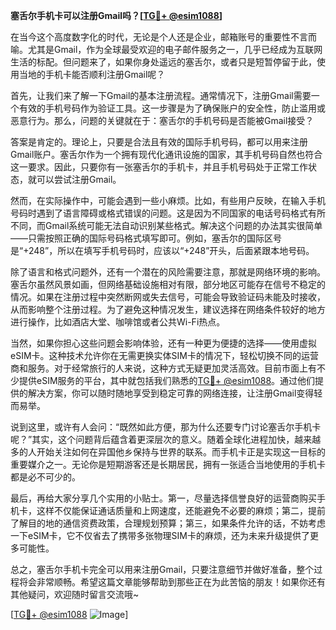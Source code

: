 **塞舌尔手机卡可以注册Gmail吗？[[TG💪+ @esim1088](https://t.me/s/esim1088)]**

在当今这个高度数字化的时代，无论是个人还是企业，邮箱账号的重要性不言而喻。尤其是Gmail，作为全球最受欢迎的电子邮件服务之一，几乎已经成为互联网生活的标配。但问题来了，如果你身处遥远的塞舌尔，或者只是短暂停留于此，使用当地的手机卡能否顺利注册Gmail呢？

首先，让我们来了解一下Gmail的基本注册流程。通常情况下，注册Gmail需要一个有效的手机号码作为验证工具。这一步骤是为了确保账户的安全性，防止滥用或恶意行为。那么，问题的关键就在于：塞舌尔的手机号码是否能被Gmail接受？

答案是肯定的。理论上，只要是合法且有效的国际手机号码，都可以用来注册Gmail账户。塞舌尔作为一个拥有现代化通讯设施的国家，其手机号码自然也符合这一要求。因此，只要你有一张塞舌尔的手机卡，并且手机号码处于正常工作状态，就可以尝试注册Gmail。

然而，在实际操作中，可能会遇到一些小麻烦。比如，有些用户反映，在输入手机号码时遇到了语言障碍或格式错误的问题。这是因为不同国家的电话号码格式有所不同，而Gmail系统可能无法自动识别某些格式。解决这个问题的办法其实很简单——只需按照正确的国际号码格式填写即可。例如，塞舌尔的国际区号是“+248”，所以在填写手机号码时，应该以“+248”开头，后面紧跟本地号码。

除了语言和格式问题外，还有一个潜在的风险需要注意，那就是网络环境的影响。塞舌尔虽然风景如画，但网络基础设施相对有限，部分地区可能存在信号不稳定的情况。如果在注册过程中突然断网或失去信号，可能会导致验证码未能及时接收，从而影响整个注册过程。为了避免这种情况发生，建议选择在网络条件较好的地方进行操作，比如酒店大堂、咖啡馆或者公共Wi-Fi热点。

当然，如果你担心这些问题会影响体验，还有一种更为便捷的选择——使用虚拟eSIM卡。这种技术允许你在无需更换实体SIM卡的情况下，轻松切换不同的运营商和服务。对于经常旅行的人来说，这种方式无疑更加灵活高效。目前市面上有不少提供eSIM服务的平台，其中就包括我们熟悉的[TG💪+ @esim1088](https://t.me/s/esim1088)。通过他们提供的解决方案，你可以随时随地享受到稳定可靠的网络连接，让注册Gmail变得轻而易举。

说到这里，或许有人会问：“既然如此方便，那为什么还要专门讨论塞舌尔手机卡呢？”其实，这个问题背后蕴含着更深层次的意义。随着全球化进程加快，越来越多的人开始关注如何在异国他乡保持与世界的联系。而手机卡正是实现这一目标的重要媒介之一。无论你是短期游客还是长期居民，拥有一张适合当地使用的手机卡都是必不可少的。

最后，再给大家分享几个实用的小贴士。第一，尽量选择信誉良好的运营商购买手机卡，这样不仅能保证通话质量和上网速度，还能避免不必要的麻烦；第二，提前了解目的地的通信资费政策，合理规划预算；第三，如果条件允许的话，不妨考虑一下eSIM卡，它不仅省去了携带多张物理SIM卡的麻烦，还为未来升级提供了更多可能性。

总之，塞舌尔手机卡完全可以用来注册Gmail，只要注意细节并做好准备，整个过程将会非常顺畅。希望这篇文章能够帮助到那些正在为此苦恼的朋友！如果你还有其他疑问，欢迎随时留言交流哦~

[[TG💪+ @esim1088](https://t.me/s/esim1088) ![Image](https://i.postimg.cc/4NQfJmqS/Snipaste-2025-05-13-00-14-12.png)]